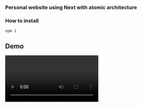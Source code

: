 ### Personal website using Next with atomic architecture

### How to install 
```
npm i
```

## Demo

![portifolio-site](video/sample.mp4)